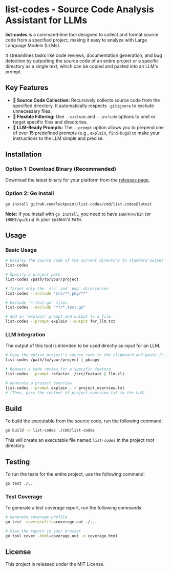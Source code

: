 # list-codes - Source Code Analysis Assistant for LLMs

**list-codes** is a command-line tool designed to collect and format source code from a specified project, making it easy to analyze with Large Language Models (LLMs).

It streamlines tasks like code reviews, documentation generation, and bug detection by outputting the source code of an entire project or a specific directory as a single text, which can be copied and pasted into an LLM's prompt.

## Key Features

- **📁 Source Code Collection:** Recursively collects source code from the specified directory. It automatically respects `.gitignore` to exclude unnecessary files.
- **🔧 Flexible Filtering:** Use `--exclude` and `--include` options to omit or target specific files and directories.
- **🤖 LLM-Ready Prompts:** The `--prompt` option allows you to prepend one of over 15 predefined prompts (e.g., `explain`, `find-bugs`) to make your instructions to the LLM simple and precise.

## Installation

### Option 1: Download Binary (Recommended)

Download the latest binary for your platform from the [releases page](https://github.com/luckpoint/list-codes/releases).

### Option 2: Go Install

```bash
go install github.com/luckpoint/list-codes/cmd/list-codes@latest
```

**Note:** If you install with `go install`, you need to have `$GOPATH/bin` (or `$HOME/go/bin`) in your system's `PATH`.

## Usage

### Basic Usage

```bash
# Display the source code of the current directory to standard output
list-codes

# Specify a project path
list-codes /path/to/your/project

# Target only the `src` and `pkg` directories
list-codes --include "src/**,pkg/**"

# Exclude `*.test.go` files
list-codes --exclude "**/*.test.go"

# Add an 'explain' prompt and output to a file
list-codes --prompt explain --output for_llm.txt
```

### LLM Integration

The output of this tool is intended to be used directly as input for an LLM.

```bash
# Copy the entire project's source code to the clipboard and paste it into an LLM
list-codes /path/to/your/project | pbcopy

# Request a code review for a specific feature
list-codes --prompt refactor ./src/feature | llm-cli

# Generate a project overview
list-codes --prompt explain . > project_overview.txt
# (Then, pass the content of project_overview.txt to the LLM)
```

## Build

To build the executable from the source code, run the following command:

```bash
go build -o list-codes ./cmd/list-codes
```

This will create an executable file named `list-codes` in the project root directory.

## Testing

To run the tests for the entire project, use the following command:

```bash
go test ./...
```

### Test Coverage

To generate a test coverage report, run the following commands:

```bash
# Generate coverage profile
go test -coverprofile=coverage.out ./...

# View the report in your browser
go tool cover -html=coverage.out -o coverage.html
```

## License

This project is released under the MIT License.
